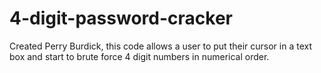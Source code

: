 # 4-digit-password-cracker
Created Perry Burdick,
this code allows a user to put their cursor in a text box and start to brute force 4 digit numbers in numerical order.
